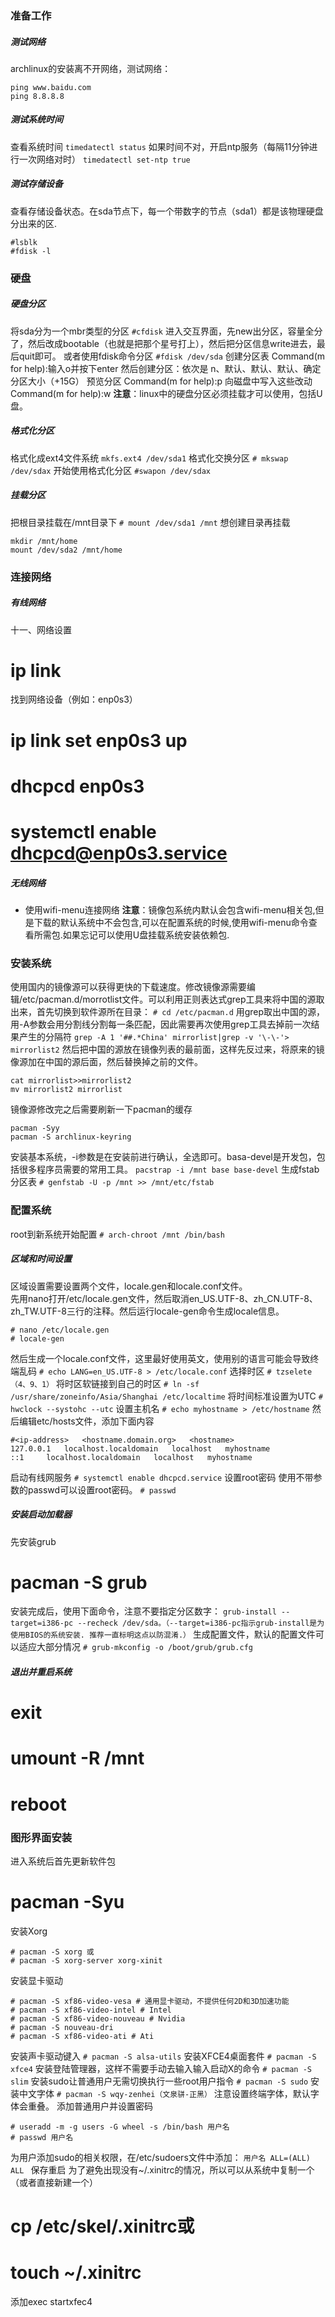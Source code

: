 ### 准备工作
##### 测试网络
archlinux的安装离不开网络，测试网络：
```
ping www.baidu.com
ping 8.8.8.8
```
##### 测试系统时间
查看系统时间
```timedatectl status```
如果时间不对，开启ntp服务（每隔11分钟进行一次网络对时）
```timedatectl set-ntp true```
##### 测试存储设备
查看存储设备状态。在sda节点下，每一个带数字的节点（sda1）都是该物理硬盘分出来的区.
```
#lsblk
#fdisk -l
```
### 硬盘
##### 硬盘分区
将sda分为一个mbr类型的分区
```#cfdisk```
进入交互界面，先new出分区，容量全分了，然后改成bootable（也就是把那个星号打上），然后把分区信息write进去，最后quit即可。
或者使用fdisk命令分区
```#fdisk /dev/sda```
创建分区表
Command(m for help):输入o并按下enter
然后创建分区：依次是 n、默认、默认、默认、确定分区大小（+15G）
预览分区
Command(m for help):p
向磁盘中写入这些改动
Command(m for help):w
**注意**：linux中的硬盘分区必须挂载才可以使用，包括U盘。
##### 格式化分区
格式化成ext4文件系统
```mkfs.ext4 /dev/sda1```
格式化交换分区
```# mkswap /dev/sdax```
开始使用格式化分区
```#swapon /dev/sdax```
##### 挂载分区
把根目录挂载在/mnt目录下
```# mount /dev/sda1 /mnt```
想创建目录再挂载
```
mkdir /mnt/home
mount /dev/sda2 /mnt/home
```
### 连接网络
##### 有线网络
十一、网络设置
# ip link
找到网络设备（例如：enp0s3）
# ip link set enp0s3 up
# dhcpcd enp0s3
# systemctl enable dhcpcd@enp0s3.service
##### 无线网络
* 使用wifi-menu连接网络
**注意**：镜像包系统内默认会包含wifi-menu相关包,但是下载的默认系统中不会包含,可以在配置系统的时候,使用wifi-menu命令查看所需包.如果忘记可以使用U盘挂载系统安装依赖包.
### 安装系统
使用国内的镜像源可以获得更快的下载速度。修改镜像源需要编辑/etc/pacman.d/morrotlist文件。可以利用正则表达式grep工具来将中国的源取出来，首先切换到软件源所在目录：
```# cd /etc/pacman.d```
用grep取出中国的源，用-A参数会用分割线分割每一条匹配，因此需要再次使用grep工具去掉前一次结果产生的分隔符
```grep -A 1 '##.*China' mirrorlist|grep -v '\-\-'> mirrorlist2```
然后把中国的源放在镜像列表的最前面，这样先反过来，将原来的镜像源加在中国的源后面，然后替换掉之前的文件。
```
cat mirrorlist>>mirrorlist2
mv mirrorlist2 mirrorlist
```
镜像源修改完之后需要刷新一下pacman的缓存
```
pacman -Syy
pacman -S archlinux-keyring
```
安装基本系统，-i参数是在安装前进行确认，全选即可。basa-devel是开发包，包括很多程序员需要的常用工具。
```pacstrap -i /mnt base base-devel```
生成fstab分区表
```# genfstab -U -p /mnt >> /mnt/etc/fstab```
### 配置系统
root到新系统开始配置
```# arch-chroot /mnt /bin/bash```
##### 区域和时间设置
区域设置需要设置两个文件，locale.gen和locale.conf文件。  
先用nano打开/etc/locale.gen文件，然后取消en_US.UTF-8、zh_CN.UTF-8、zh_TW.UTF-8三行的注释。然后运行locale-gen命令生成locale信息。
```
# nano /etc/locale.gen
# locale-gen
```
然后生成一个locale.conf文件，这里最好使用英文，使用别的语言可能会导致终端乱码
```# echo LANG=en_US.UTF-8 > /etc/locale.conf```
选择时区
```# tzselete		（4、9、1）```
将时区软链接到自己的时区
```# ln -sf /usr/share/zoneinfo/Asia/Shanghai /etc/localtime```
将时间标准设置为UTC
```# hwclock --systohc --utc```
设置主机名
```# echo myhostname > /etc/hostname```
然后编辑etc/hosts文件，添加下面内容
```
#<ip-address>   <hostname.domain.org>   <hostname>
127.0.0.1   localhost.localdomain   localhost   myhostname
::1     localhost.localdomain   localhost   myhostname
```
启动有线网服务
```# systemctl enable dhcpcd.service```
设置root密码
使用不带参数的passwd可以设置root密码。
```# passwd```
##### 安装启动加载器
先安装grub
# pacman -S grub
安装完成后，使用下面命令，注意不要指定分区数字：
```grub-install --target=i386-pc --recheck /dev/sda。（--target=i386-pc指示grub-install是为使用BIOS的系统安装. 推荐一直标明这点以防混淆.）```
生成配置文件，默认的配置文件可以适应大部分情况
```# grub-mkconfig -o /boot/grub/grub.cfg```
##### 退出并重启系统
# exit
# umount -R /mnt
# reboot
### 图形界面安装
进入系统后首先更新软件包
# pacman -Syu
安装Xorg
```
# pacman -S xorg 或
# pacman -S xorg-server xorg-xinit
```
安装显卡驱动
```
# pacman -S xf86-video-vesa # 通用显卡驱动，不提供任何2D和3D加速功能
# pacman -S xf86-video-intel # Intel
# pacman -S xf86-video-nouveau # Nvidia
# pacman -S nouveau-dri
# pacman -S xf86-video-ati # Ati
```
安装声卡驱动键入
```# pacman -S alsa-utils```
安装XFCE4桌面套件
```# pacman -S xfce4```
安装登陆管理器，这样不需要手动去输入输入启动X的命令
```# pacman -S slim```
安装sudo让普通用户无需切换执行一些root用户指令
```# pacman -S sudo```
安装中文字体
```# pacman -S wqy-zenhei（文泉骈-正黑）```
注意设置终端字体，默认字体会重叠。
添加普通用户并设置密码
```
# useradd -m -g users -G wheel -s /bin/bash 用户名
# passwd 用户名
```
为用户添加sudo的相关权限，在/etc/sudoers文件中添加：
```用户名 ALL=(ALL) ALL ```
保存重启
为了避免出现没有~/.xinitrc的情况，所以可以从系统中复制一个（或者直接新建一个）
# cp /etc/skel/.xinitrc或
# touch ~/.xinitrc
添加exec startxfec4
